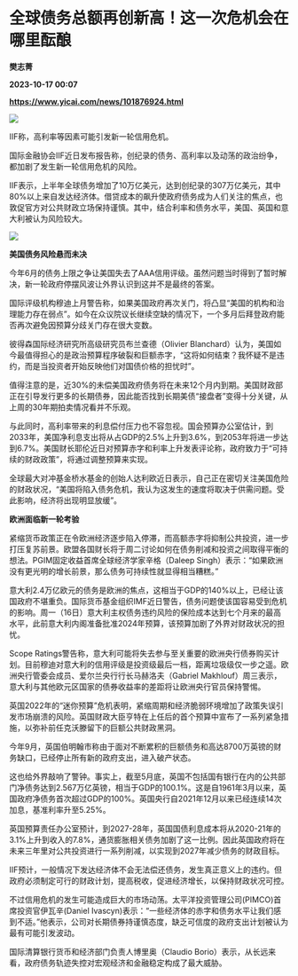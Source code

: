# 全球债务总额再创新高！这一次危机会在哪里酝酿
**樊志菁**

**2023-10-17 00:07**

**https://www.yicai.com/news/101876924.html**

![](https://imgcdn.yicai.com/uppics/images/iOS/yicai/20231017064549503-6476.jpg)

IIF称，高利率等因素可能引发新一轮信用危机。

国际金融协会IIF近日发布报告称，创纪录的债务、高利率以及动荡的政治纷争，都加剧了发生新一轮信用危机的风险。

IIF表示，上半年全球债务增加了10万亿美元，达到创纪录的307万亿美元，其中80%以上来自发达经济体。借贷成本的飙升使政府债务成为人们关注的焦点，也敦促官方对公共财政立场保持谨慎。其中，结合利率和债务水平，美国、英国和意大利被认为风险较大。

![](https://imgcdn.yicai.com/uppics/images/2023/10/ec54e708611bb2dc08a12f64eebb0f39.jpg)

**美国债务风险悬而未决**

今年6月的债务上限之争让美国失去了AAA信用评级。虽然问题当时得到了暂时解决，新一轮政府停摆风波让外界认识到这并不是最终的答案。

国际评级机构穆迪上月警告称，如果美国政府再次关门，将凸显“美国的机构和治理能力存在弱点”。如今在众议院议长继续空缺的情况下，一个多月后拜登政府能否再次避免因预算分歧关门存在很大变数。

彼得森国际经济研究所高级研究员布兰查德（Olivier Blanchard）认为，美国如今最值得担心的是政治预算程序破裂和巨额赤字，“这将如何结束？我怀疑不是违约，而是当投资者开始反映他们对国债价格的担忧时”。

值得注意的是，近30%的未偿美国政府债务将在未来12个月内到期。美国财政部正在引导发行更多的长期债券，因此能否找到长期美债“接盘者”变得十分关键，从上周的30年期拍卖情况看并不乐观。

与此同时，高利率带来的利息偿付压力也不容忽视。国会预算办公室估计，到2033年，美国净利息支出将从占GDP的2.5%上升到3.6%，到2053年将进一步达到6.7%。美国财长耶伦近日对预算赤字和利率上升发表评论称，政府致力于“可持续的财政政策”，将通过调整预算来实现。

全球最大对冲基金桥水基金的创始人达利欧近日表示，自己正在密切关注美国危险的财政状况，“美国将陷入债务危机，我认为这发生的速度将取决于供需问题。受此影响，经济将出现明显放缓”。

**欧洲面临新一轮考验**

紧缩货币政策正在令欧洲经济逐步陷入停滞，而高额赤字将抑制公共投资，进一步打压复苏前景。欧盟各国财长将于周二讨论如何在债务削减和投资之间取得平衡的想法。PGIM固定收益首席全球经济学家辛格（Daleep Singh）表示：“如果欧洲没有更光明的增长前景，那么债务可持续性就显得相当糟糕。”

意大利2.4万亿欧元的债务是欧洲的焦点，这相当于GDP的140%以上，已经让该国政府不堪重负。国际货币基金组织IMF近日警告，债务问题使该国容易受到危机的影响。周一（16日）意大利主权债务违约风险的保险成本达到七个月来的最高水平，此前意大利内阁准备批准2024年预算，该预算加剧了外界对财政状况的担忧。

Scope Ratings警告称，意大利可能将失去参与至关重要的欧洲央行债券购买计划。目前穆迪对意大利的信用评级是投资级最后一档，距离垃圾级仅一步之遥。欧洲央行管委会成员、爱尔兰央行行长马赫洛夫（Gabriel Makhlouf）周三表示，意大利与其他欧元区国家的债券收益率的差距将让欧洲央行官员保持警惕。

英国2022年的“迷你预算”危机表明，紧缩周期和经济脆弱环境增加了政策失误引发市场崩溃的风险。英国财政大臣亨特在上任后的首个预算中宣布了一系列紧急措施，以弥补前任克沃滕留下的巨额公共财政黑洞。

今年9月，英国伯明翰市称由于面对不断累积的巨额债务和高达8700万英镑的财务缺口，已经停止所有新的政府支出，进入破产状态。

这也给外界敲响了警钟。事实上，截至5月底，英国不包括国有银行在内的公共部门净债务达到2.567万亿英镑，相当于GDP的100.1%。这是自1961年3月以来，英国政府净债务首次超过GDP的100%。英国央行自2021年12月以来已经连续14次加息，基准利率升至5.25%。

英国预算责任办公室预计，到2027-28年，英国国债利息成本将从2020-21年的3.1%上升到收入的7.8%，通货膨胀相关债务加剧了这一比例。因此英国政府将在未来三年里对公共投资进行一系列削减，以实现到2027年减少债务的财政目标。

IIF预计，一般情况下发达经济体不会无法偿还债务，发生真正意义上的违约。但政府必须制定可行的财政计划，提高税收，促进经济增长，以保持财政状况可控。

不过信用危机的发生可能造成巨大的市场动荡。太平洋投资管理公司(PIMCO)首席投资官伊瓦辛(Daniel Ivascyn)表示：“一些经济体的赤字和债务水平让我们感到不适。”他表示，公司对长期债券持谨慎态度，缺乏可信度的政府支出计划被认为最有可能引发波动。

国际清算银行货币和经济部门负责人博里奥（Claudio Borio）表示，从长远来看，政府债务轨迹失控对宏观经济和金融稳定构成了最大威胁。